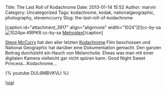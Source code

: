 Title: The Last Roll of Kodachrome
Date: 2013-01-14 15:52
Author: marvin
Category: Uncategorized
Tags: kodachrome, kodak, nationalgeographic, photography, stevemccurry
Slug: the-last-roll-of-kodachrome

[caption id="attachment\_3917" align="alignnone"
width="1024"][![cc-by-sa
![1024px-KRPKR]({filename}/images/1024px-KRPKR.jpg)
cc-by-sa
[Metroplex](https://de.wikipedia.org/w/index.php?title=Datei:KRPKR.jpg&filetimestamp=20090613163228)[/caption]

[Steve McCurry](https://en.wikipedia.org/wiki/Steve_McCurry) hat den
aller letzten [Kodachrome](https://en.wikipedia.org/wiki/Kodachrome)
Film beschossen und National Geographic hat darüber eine Dokumentation
gemacht. Den ganzen Beitrag durchzieht ein Hauch von Melancholie. Etwas
was man mit einer digitalen Kamera vielleicht gar nicht spüren kann.
Good Night Sweet Princess...Kodachrome...

{% youtube DUL6MBVKVLI %}

([via](http://www.lomography.com/magazine/news/2013/01/14/national-geographic-the-last-roll-of-kodachrome))

